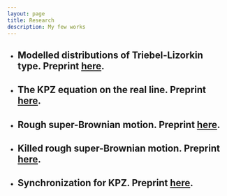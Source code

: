 ```yaml
---
layout: page
title: Research
description: My few works 
---
```


 - ## Modelled distributions of Triebel-Lizorkin type. Preprint [here](https://arxiv.org/abs/1709.05202).

 - ## The KPZ equation on the real line. Preprint [here](https://arxiv.org/abs/1808.00354).

 - ## Rough super-Brownian motion. Preprint [here](https://arxiv.org/abs/1905.05825).

 - ## Killed rough super-Brownian motion. Preprint [here](https://arxiv.org/abs/1906.11054).

 - ## Synchronization for KPZ. Preprint [here](https://arxiv.org/abs/1907.06278).



<!--#### <u>The effects of increased eye contact on feeding portions</u>-->
<!--*In this paper I estimate the effect of increased eye contact on the size of feeding portions delivered by my humans. Over a period of several months I varied the amount of time I spent in locked eye contact with my masters while secretely recording the total amount of food provided each day. The results incidate that the relationship between eye contact and portion size is concave, in that as eye contact increases, the portion size increases up until a point where it begins to decrease. Future research will examine whether time spent cuddling exhibits a similar relationship.*-->

<!--[click here for the most recent version of the paper]({{ BASE_PATH}}/pages/working_papers/sample-working-paper.pdf)-->


<!-- Note: this is how to write a comment in HTML. Everything in here won't show up on your webpage.-->

<!--
To increase the size of the title, use fewer # in front of the paper title.
To decrease the size of the title, use more #. 
To remove the italics, remove the * before and after the description
To remove the underline from the title, remove the <u> tags (<u> and </u>)
-->
